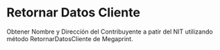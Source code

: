# Retornar Datos Cliente
Obtener Nombre y Dirección del Contribuyente a patir del NIT utilizando método RetornarDatosCliente de Megaprint.
